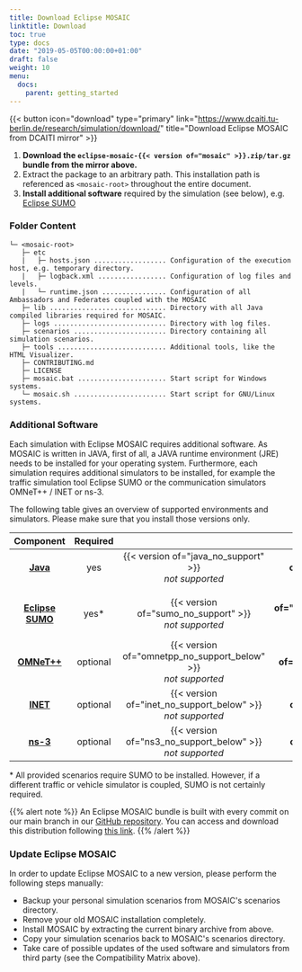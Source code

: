 ```yaml
---
title: Download Eclipse MOSAIC
linktitle: Download
toc: true
type: docs
date: "2019-05-05T00:00:00+01:00"
draft: false
weight: 10
menu:
  docs:
    parent: getting_started
---
```


{{< button icon="download" type="primary" link="https://www.dcaiti.tu-berlin.de/research/simulation/download/" title="Download Eclipse MOSAIC from DCAITI mirror" >}}

1. **Download the `eclipse-mosaic-{{< version of="mosaic" >}}.zip/tar.gz` bundle from the mirror above.** 
2. Extract the package to an arbitrary path. This installation path is referenced as `<mosaic-root>` throughout the entire document.
3. **Install additional software** required by the simulation (see below), e.g. [Eclipse SUMO](https://www.eclipse.org/sumo)

### Folder Content

```plaintext
└─ <mosaic-root>
   ├─ etc
   |   ├─ hosts.json .................. Configuration of the execution host, e.g. temporary directory.
   |   ├─ logback.xml ................. Configuration of log files and levels.
   |   └─ runtime.json ................ Configuration of all Ambassadors and Federates coupled with the MOSAIC
   ├─ lib ............................. Directory with all Java compiled libraries required for MOSAIC.
   ├─ logs ............................ Directory with log files.
   ├─ scenarios ....................... Directory containing all simulation scenarios.
   ├─ tools ........................... Additional tools, like the HTML Visualizer.
   ├─ CONTRIBUTING.md 
   ├─ LICENSE 
   ├─ mosaic.bat ...................... Start script for Windows systems.
   └─ mosaic.sh ....................... Start script for GNU/Linux systems.
```

### Additional Software

Each simulation with Eclipse MOSAIC requires additional software. As MOSAIC is written in JAVA, first of all, a JAVA runtime environment (JRE) needs to be installed for your operating system.
Furthermore, each simulation requires additional simulators to be installed, for example the traffic simulation tool Eclipse SUMO or the communication simulators OMNeT++ / INET or ns-3.

The following table gives an overview of supported environments and simulators. Please make sure that you install those versions only.

|  Component  | Required | | Version | |
|:-----------:|:----------:|:-:|:----------:|:-:|
| **[Java](https://adoptopenjdk.net/?variant=openjdk8&jvmVariant=hotspot)** | yes | {{< version of="java_no_support" >}}<br/> _not supported_ | **{{< version of="java" >}}** <br/> _supported_ | {{< version of="java_limited_support" >}} <br/> _limited support_ |
| | | | | |
| **[Eclipse SUMO](https://www.eclipse.org/sumo)** | yes* | {{< version of="sumo_no_support" >}}<br/> _not supported_| **{{< version of="sumo_support" >}}** <br/> _supported_ | {{< version of="sumo_not_tested" >}} <br/> _not tested_ |
| **[OMNeT++](https://omnetpp.org/download/old)** | optional | {{< version of="omnetpp_no_support_below" >}}<br/> _not supported_| **{{< version of="omnetpp" >}}** <br/> _supported_ | {{< version of="omnetpp_no_support_above" >}} <br/>  _not supported_ |
| **[INET](https://inet.omnetpp.org/Download.html)** | optional | {{< version of="inet_no_support_below" >}}<br/> _not supported_| **{{< version of="inet" >}}** <br/> _supported_ | {{< version of="inet_no_support_above" >}} <br/> _not supported_ |
| **[ns-3](https://www.nsnam.org/releases/ns-3-28)** | optional | {{< version of="ns3_no_support_below" >}}<br/> _not supported_| **{{< version of="ns3" >}}** <br/> _supported_ | {{< version of="ns3_not_tested" >}} <br/> _not tested_ |

\* All provided scenarios require SUMO to be installed. However, if a different traffic or vehicle simulator 
is coupled, SUMO is not certainly required.


{{% alert note %}}
An Eclipse MOSAIC bundle is built with every commit on our main branch in our [<i class="fab fa-github"></i> GitHub repository</a>](https://github.com/eclipse/mosaic). You
can access and download this distribution following [this link](https://ci.eclipse.org/mosaic/job/mosaic/job/main/).
{{% /alert %}}

### Update Eclipse MOSAIC

In order to update Eclipse MOSAIC to a new version, please perform the following steps manually:
* Backup your personal simulation scenarios from MOSAIC's scenarios directory.
* Remove your old MOSAIC installation completely.
* Install MOSAIC by extracting the current binary archive from above.
* Copy your simulation scenarios back to MOSAIC's scenarios directory.
* Take care of possible updates of the used software and simulators from third party (see the Compatibility Matrix above).